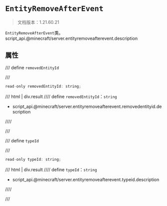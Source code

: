 # `EntityRemoveAfterEvent`

> 文档版本：1.21.60.21

`EntityRemoveAfterEvent`类。script_api.@minecraft/server.entityremoveafterevent.description

## 属性

/// define
`removedEntityId`


///

```js
read-only removedEntityId: string;
```

/// html | div.result
//// define
`removedEntityId`：`string`

- script_api.@minecraft/server.entityremoveafterevent.removedentityid.description


////

///


/// define
`typeId`


///

```js
read-only typeId: string;
```

/// html | div.result
//// define
`typeId`：`string`

- script_api.@minecraft/server.entityremoveafterevent.typeid.description


////

///

